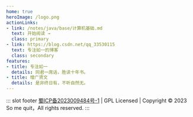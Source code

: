 ```yaml
---
home: true
heroImage: /logo.png
actionLinks:
- link: /notes/java/base/计算机基础.md
  text: 开始阅读 →
  class: primary
- link: https://blog.csdn.net/qq_33530115
  text: 专注如一的博客
  class: secondary
features:
- title: 专注如一
  details: 同君一席话，胜读十年书。
- title: 增广贤文
  details: 是非终日有，不听自然无。
---
```


::: slot footer
[蜀ICP备2023009484号-1](http://beian.miit.gov.cn) | GPL Licensed | Copyright © 2023 So me quit，All rights reserved.
:::